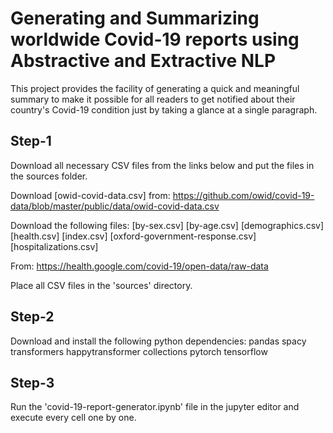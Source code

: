 # Generating and Summarizing worldwide Covid-19 reports using Abstractive and Extractive NLP
This project provides the facility of generating a quick and meaningful summary to make it possible for all readers to get notified about their country's Covid-19 condition just by taking a glance at a single paragraph.

## Step-1
Download all necessary CSV files from the links below and put the files in the sources folder.

Download [owid-covid-data.csv] from:
https://github.com/owid/covid-19-data/blob/master/public/data/owid-covid-data.csv

Download the following files:
[by-sex.csv]
[by-age.csv]
[demographics.csv]
[health.csv]
[index.csv]
[oxford-government-response.csv]
[hospitalizations.csv]

From:
https://health.google.com/covid-19/open-data/raw-data

Place all CSV files in the 'sources' directory.

## Step-2
Download and install the following python dependencies:
pandas
spacy
transformers
happytransformer
collections
pytorch
tensorflow

## Step-3
Run the 'covid-19-report-generator.ipynb' file in the jupyter editor and execute every cell one by one.



